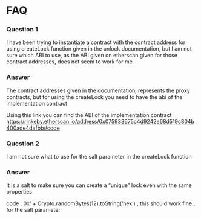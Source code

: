# FAQ

### Question 1 

  I have been trying to instantiate a contract with the contract address for using
  createLock function given in the unlock documentation, but I am not sure which ABI to use, as the ABI given on etherscan given for those contract addresses, does   not seem to work for me

### Answer 

  The contract addresses given in the documentation, represents the proxy contracts, but for using the createLock you need to have the abi of the implementation    contract

  Using this link you can find the ABI of the implementation contract
  https://rinkeby.etherscan.io/address/0x075933675c4d9242e68d519c804b400ade4dafbb#code


### Question 2

  I am not sure what to use for the salt parameter in the createLock function

### Answer

  It is a salt to make sure you can create a “unique” lock even with the same properties

  code : 0x’ + Crypto.randomBytes(12).toString(‘hex’) , this should work fine , for the salt parameter

